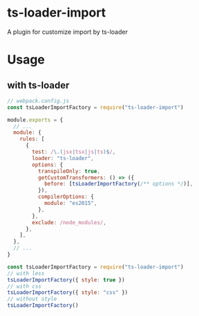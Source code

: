 # ts-loader-import

A plugin for customize import by ts-loader

# Usage

## with ts-loader

```javascript
// webpack.config.js
const tsLoaderImportFactory = require("ts-loader-import")

module.exports = {
  // ...
  module: {
    rules: [
      {
        test: /\.(jsx|tsx|js|ts)$/,
        loader: "ts-loader",
        options: {
          transpileOnly: true,
          getCustomTransformers: () => ({
            before: [tsLoaderImportFactory(/** options */)],
          }),
          compilerOptions: {
            module: "es2015",
          },
        },
        exclude: /node_modules/,
      },
    ],
  },
  // ...
}
```

```javascript
const tsLoaderImportFactory = require("ts-loader-import")
// with less
tsLoaderImportFactory({ style: true })
// with css
tsLoaderImportFactory({ style: "css" })
// without style
tsLoaderImportFactory()
```

